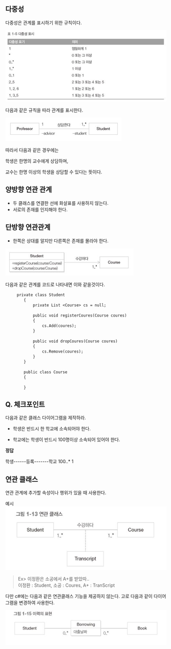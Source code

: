 다중성
---

다중성은 관계를 표시하기 위한 규칙이다.


![](./img/dajung2.JPG)

다음과 같은 규칙을 따라 관계를 표시한다.


![](./img/dajung.JPG)

따라서 다음과 같은 경우에는

학생은 한명의 교수에게 상담하며,

교수는 한명 이상의 학생을 상담할 수 있다는 뜻이다.

양방향 연관 관계
---

- 두 클래스를 연결한 선에 화살표를 사용하지 않는다.
- 서로의 존재를 인지해야 한다.

단방향 연관관계
---

- 한쪽은 상대를 알지만 다른쪽은 존재를 몰라야 한다.

![](./img/dajung3.JPG)

다음과 같은 관계를 코드로 나타내면 이와 같을것이다.

~~~
     private class Student
        {
            private List <Course> cs = null;

            public void registerCoures(Course coures)
            {
                cs.Add(coures);
            }

            public void dropCoures(Course coures)
            {
                cs.Remove(coures);
            }
        }

        public class Course
        {

        }
~~~

Q. 체크포인트
---

다음과 같은 클래스 다이어그램을 제작하라.

 - 학생은 반드시 한 학교에 소속되어야 한다.
 
 - 학교에는 학생이 반드시 100명이상 소속되어 있어야 한다.
 
 
 **정답**
 
 학생------등록-------학교
    100..*        1
     
     

연관 클래스
---

연관 관계에 추가할 속성이나 행위가 있을 때 사용한다.

예시
![](./img/relate1.JPG)

> Ex> 이정환은 소공에서 A+를 받았따.. <br>
> 이정환 : Student, 소공 : Coures, A+ : TranScript

다만 c#에는 다음과 같은 연관클래스 기능을 제공하지 않는다. 고로 다음과 같이 다이어그램을 변경하여 사용한다.

![](./img/relate2.JPG)


